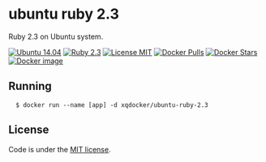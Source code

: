# ubuntu ruby 2.3

Ruby 2.3 on Ubuntu system.

[![Ubuntu 14.04](https://img.shields.io/badge/ubuntu-14.04-brightgreen.svg)]()
[![Ruby 2.3](https://img.shields.io/badge/ruby-2.3-brightgreen.svg)]()
[![License MIT](https://img.shields.io/badge/license-MIT-blue.svg)]()
[![Docker Pulls](https://img.shields.io/docker/pulls/xqdocker/ubuntu-ruby-2.3.svg)](https://hub.docker.com/r/xqdocker/ubuntu-ruby-2.3/)
[![Docker Stars](https://img.shields.io/docker/stars/xqdocker/ubuntu-ruby-2.3.svg)](https://hub.docker.com/r/xqdocker/ubuntu-ruby-2.3/)
[![Docker image](https://images.microbadger.com/badges/image/xqdocker/ubuntu-ruby-2.3.svg)](https://microbadger.com/images/xqdocker/ubuntu-ruby-2.3)

## Running

```
  $ docker run --name [app] -d xqdocker/ubuntu-ruby-2.3
```

## License
Code is under the [MIT license](https://github.com/xqdocker/ubuntu-ruby-2.3/blob/master/LICENSE).
